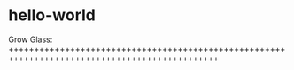 # hello-world
Grow Glass:  
+++++++++++++++++++++++++++++++++++++++++++++++++++++++++++++++++++++++++++++++++++++++++++++++